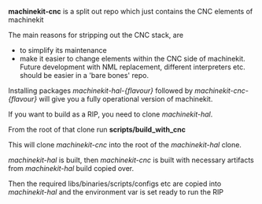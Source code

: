 __machinekit-cnc__ is a split out repo which just contains the CNC elements of machinekit

The main reasons for stripping out the CNC stack, are 
- to simplify its maintenance 
- make it easier to change elements within the CNC side of machinekit.  
Future development with NML replacement, different interpreters etc. should be easier in a 'bare bones' repo.

Installing packages _machinekit-hal-{flavour}_ followed by _machinekit-cnc-{flavour}_ will give you a fully operational
version of machinekit.

If you want to build as a RIP, you need to clone _machinekit-hal_.

From the root of that clone run **scripts/build_with_cnc**

This will clone _machinekit-cnc_ into the root of the _machinekit-hal_ clone.

_machinekit-hal_ is built, then _machinekit-cnc_ is built with necessary artifacts from _machinekit-hal_ build copied over.

Then the required libs/binaries/scripts/configs etc are copied into _machinekit-hal_ and the environment var is set
ready to run the RIP
